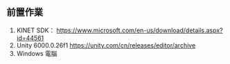 ## 前置作業
1. KINET SDK：
   https://www.microsoft.com/en-us/download/details.aspx?id=44561
2. Unity 6000.0.26f1
   https://unity.com/cn/releases/editor/archive
3. Windows 電腦
